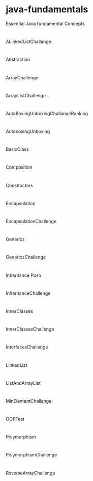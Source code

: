 # java-fundamentals
Essential Java fundamental Concepts

# 
ALinkedListChallange	
# 
Abstraction	
# 
ArrayChallenge
# 
ArrayListChallenge
# 
AutoBoxingUnboxingChallangeBanking
# 
AutoboxingUnboxing
# 
BasicClass
# 
Composition
# 
Constractors
# 
Encapsulation
# 
EncapsulationChallenge
# 
Generics
# 
GenericsChallenge	
# 
Inheritance	Push
# 
InheritanceChallenge
# 
InnerClasses
# 
InnerClassesChallenge	
# 
InterfacesChallenge
# 
LinkedList
# 
ListAndArrayList
# 
MinElementChallange
# 
OOPTest
# 
Polymorphism
# 
PolymorphismChallenge
# 
ReverseArrayChallenge
